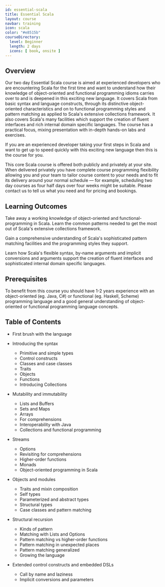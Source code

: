```yaml
---
id: essential-scala
title: Essential Scala
layout: course
navbar: training
icon: scala
color: "#e8515b"
courseDirectory:
  level: Beginner
  length: 2 days
  icons: [ book, onsite ]
---
```


## Overview

Our two day Essential Scala course is aimed at experienced developers who are encountering Scala for the first time and want to understand how their knowledge of object-oriented and functional programming idioms carries over to and is deepened in this exciting new language. It covers Scala from basic syntax and language constructs, through its distinctive object-oriented characteristics and on to functional programming styles and pattern matching as applied to Scala's extensive collections framework. It also covers Scala's many facilities which support the creation of fluent interfaces and rich internal domain specific languages. The course has a practical focus, mixing presentation with in-depth hands-on labs and exercises.

If you are an experienced developer taking your first steps in Scala and want to get up to speed quickly with this exciting new language then this is the course for you.

This core Scala course is offered both publicly and privately at your site. When delivered privately you have complete course programming flexibility allowing you and your team to tailor course content to your needs and to fit its delivery around your normal schedule — for example, scheduling two day courses as four half days over four weeks might be suitable. Please contact us to tell us what you need and for pricing and bookings.

## Learning Outcomes

Take away a working knowledge of object-oriented and functional-programming in Scala. Learn the common patterns needed to get the most out of Scala's extensive collections framework.

Gain a comprehensive understanding of Scala's sophisticated pattern matching facilities and the programming styles they support.

Learn how Scala's flexible syntax, by-name arguments and implicit conversions and arguments support the creation of fluent interfaces and sophisticated internal domain specific languages.

## Prerequisites

To benefit from this course you should have 1-2 years experience with an object-oriented (eg. Java, C#) or functional (eg. Haskell, Scheme) programming language and a good general understanding of object-oriented or functional programming language concepts.

## Table of Contents

- First brush with the language

- Introducing the syntax
  - Primitive and simple types
  - Control constructs
  - Classes and case classes
  - Traits
  - Objects
  - Functions
  - Introducing Collections

- Mutability and immutability
  - Lists and Buffers
  - Sets and Maps
  - Arrays
  - For comprehensions
  - Interoperability with Java
  - Collections and functional programming

- Streams
  - Options
  - Revisiting for comprehensions
  - Higher-order functions
  - Monads
  - Object-oriented programming in Scala

- Objects and modules
  - Traits and mixin composition
  - Self types
  - Parameterized and abstract types
  - Structural types
  - Case classes and pattern matching

- Structural recursion
  - Kinds of pattern
  - Matching with Lists and Options
  - Pattern matching vs higher-order functions
  - Pattern matching in unexpected places
  - Pattern matching generalized
  - Growing the language

- Extended control constructs and embedded DSLs
  - Call by name and laziness
  - Implicit conversions and parameters
